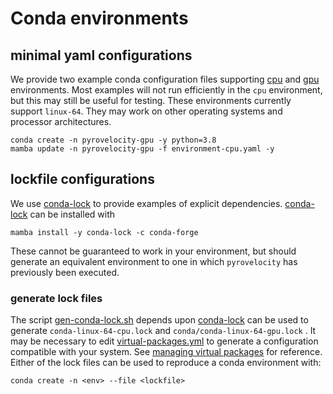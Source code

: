 # Conda environments

## minimal yaml configurations

We provide two example conda configuration files supporting [cpu](./environment-cpu.yml) and [gpu](./environment-gpu.yml) environments. Most examples will not run efficiently in the `cpu` environment, but this may still be useful for testing. These environments currently support `linux-64`. They may work on other operating systems and processor architectures.

```shell
conda create -n pyrovelocity-gpu -y python=3.8
mamba update -n pyrovelocity-gpu -f environment-cpu.yaml -y
```

## lockfile configurations

We use [conda-lock][conda-lock] to provide examples of explicit dependencies. 
[conda-lock][conda-lock] can be installed with

```shell
mamba install -y conda-lock -c conda-forge 
```

These cannot be guaranteed to work in your environment, but should generate an
equivalent environment to one in which `pyrovelocity` has previously been executed.

### generate lock files

The script [gen-conda-lock.sh](./gen-conda-lock.sh) depends upon [conda-lock] can be used to generate `conda-linux-64-cpu.lock` and `conda/conda-linux-64-gpu.lock` . It may be necessary to edit [virtual-packages.yml](./virtual-packages.yml) to generate a configuration compatible with your system. See [managing virtual packages][conda-virt-packages] for reference. Either of the lock files can be used to reproduce a conda environment with:

```shell
conda create -n <env> --file <lockfile>
 ```


[conda-lock]: https://github.com/conda-incubator/conda-lock
[conda-virt-packages]: https://docs.conda.io/projects/conda/en/latest/user-guide/tasks/manage-virtual.html#managing-virtual-packages